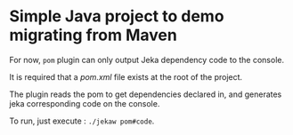 # Simple Java project to demo migrating from Maven

For now, `pom` plugin can only output Jeka dependency code to the console.

It is required that a *pom.xml* file exists at the root of the project.

The plugin reads the pom to get dependencies declared in, 
and generates jeka corresponding code on the console.

To run, just execute : `./jekaw pom#code`.

